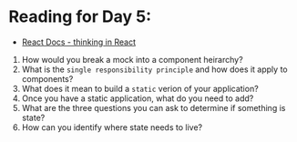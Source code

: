# Reading for Day 5:

- [React Docs - thinking in React](<https://reactjs.org/docs/thinking-in-react.html>)

1. How would you break a mock into a component heirarchy?
2. What is the `single responsibility principle` and how does it apply to components?
3. What does it mean to build a `static` verion of your application?
4. Once you have a static application, what do you need to add?
5. What are the three questions you can ask to determine if something is state?
6. How can you identify where state needs to live?
